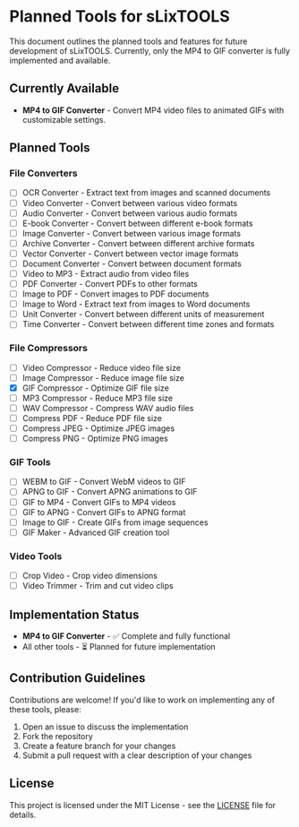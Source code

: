 # Planned Tools for sLixTOOLS

This document outlines the planned tools and features for future development of sLixTOOLS. Currently, only the MP4 to GIF converter is fully implemented and available.

## Currently Available

- **MP4 to GIF Converter** - Convert MP4 video files to animated GIFs with customizable settings.

## Planned Tools

### File Converters
- [ ] OCR Converter - Extract text from images and scanned documents
- [ ] Video Converter - Convert between various video formats
- [ ] Audio Converter - Convert between various audio formats
- [ ] E-book Converter - Convert between different e-book formats
- [ ] Image Converter - Convert between various image formats
- [ ] Archive Converter - Convert between different archive formats
- [ ] Vector Converter - Convert between vector image formats
- [ ] Document Converter - Convert between document formats
- [ ] Video to MP3 - Extract audio from video files
- [ ] PDF Converter - Convert PDFs to other formats
- [ ] Image to PDF - Convert images to PDF documents
- [ ] Image to Word - Extract text from images to Word documents
- [ ] Unit Converter - Convert between different units of measurement
- [ ] Time Converter - Convert between different time zones and formats

### File Compressors
- [ ] Video Compressor - Reduce video file size
- [ ] Image Compressor - Reduce image file size
- [X] GIF Compressor - Optimize GIF file size
- [ ] MP3 Compressor - Reduce MP3 file size
- [ ] WAV Compressor - Compress WAV audio files
- [ ] Compress PDF - Reduce PDF file size
- [ ] Compress JPEG - Optimize JPEG images
- [ ] Compress PNG - Optimize PNG images

### GIF Tools
- [ ] WEBM to GIF - Convert WebM videos to GIF
- [ ] APNG to GIF - Convert APNG animations to GIF
- [ ] GIF to MP4 - Convert GIFs to MP4 videos
- [ ] GIF to APNG - Convert GIFs to APNG format
- [ ] Image to GIF - Create GIFs from image sequences
- [ ] GIF Maker - Advanced GIF creation tool

### Video Tools
- [ ] Crop Video - Crop video dimensions
- [ ] Video Trimmer - Trim and cut video clips

## Implementation Status

- **MP4 to GIF Converter** - ✅ Complete and fully functional
- All other tools - ⏳ Planned for future implementation

## Contribution Guidelines

Contributions are welcome! If you'd like to work on implementing any of these tools, please:

1. Open an issue to discuss the implementation
2. Fork the repository
3. Create a feature branch for your changes
4. Submit a pull request with a clear description of your changes

## License

This project is licensed under the MIT License - see the [LICENSE](LICENSE) file for details.
